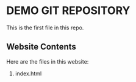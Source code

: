 # DEMO GIT REPOSITORY 

This is the first file in this repo.

## Website Contents

Here are the files in this website:

1. index.html